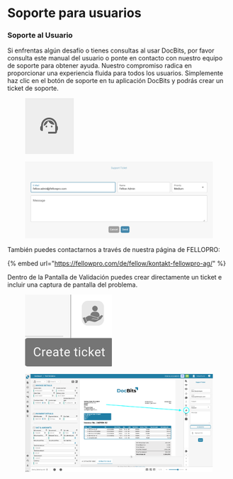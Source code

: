 # Soporte para usuarios

### Soporte al Usuario <a href="#ikpwh4qbrq82" id="ikpwh4qbrq82"></a>

Si enfrentas algún desafío o tienes consultas al usar DocBits, por favor consulta este manual del usuario o ponte en contacto con nuestro equipo de soporte para obtener ayuda. Nuestro compromiso radica en proporcionar una experiencia fluida para todos los usuarios. Simplemente haz clic en el botón de soporte en tu aplicación DocBits y podrás crear un ticket de soporte.

<figure><img src="../.gitbook/assets/user-support1.png" alt=""><figcaption></figcaption></figure>

<figure><img src="../.gitbook/assets/user-support2.png" alt=""><figcaption></figcaption></figure>

También puedes contactarnos a través de nuestra página de FELLOPRO:

{% embed url="https://fellowpro.com/de/fellow/kontakt-fellowpro-ag/" %}

Dentro de la Pantalla de Validación puedes crear directamente un ticket e incluir una captura de pantalla del problema.

<figure><img src="../.gitbook/assets/user-support3.png" alt=""><figcaption></figcaption></figure>

<figure><img src="../.gitbook/assets/user-support4.png" alt=""><figcaption></figcaption></figure>
